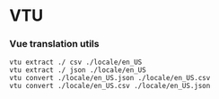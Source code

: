 # VTU
### Vue translation utils

```
vtu extract ./ csv ./locale/en_US
vtu extract ./ json ./locale/en_US
vtu convert ./locale/en_US.json ./locale/en_US.csv
vtu convert ./locale/en_US.csv ./locale/en_US.json
```
